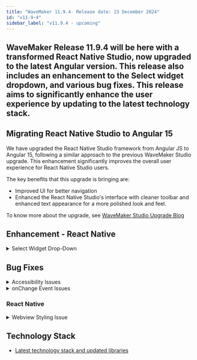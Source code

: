 ```yaml
---
title: "WaveMaker 11.9.4- Release date: 23 December 2024"
id: "v11-9-4"
sidebar_label: "v11.9.4 - upcoming"
---
```


WaveMaker Release 11.9.4 will be here with a transformed React Native Studio, now upgraded to the latest Angular version. This release also includes an enhancement to the Select widget dropdown, and various bug fixes. This release aims to significantly enhance the user experience by updating to the latest technology stack.
---

## Migrating React Native Studio to Angular 15

We have upgraded the React Native Studio framework from Angular JS to Angular 15, following a similar approach to the previous WaveMaker Studio upgrade. This enhancement significantly improves the overall user experience for React Native Studio users.

The key benefits that this upgrade is bringing are:

- Improved UI for better navigation
- Enhanced the React Native Studio's interface with cleaner toolbar and enhanced text appearance for a more polished look and feel.

To know more about the upgrade, see [WaveMaker Studio Upgrade Blog](/learn/blog/2024/03/04/wavemaker-11-6-release#whats-new)

## Enhancement - React Native

<details> <summary> Select Widget Drop-Down </summary> 

A new class, `select-dropdown`, is added to the Select widget, allowing dropdown options to be displayed directly on the same page under the Select widget. This feature improves usability and enhances the user experience.

**Before**:

![Select Dropdown](/learn/assets/select-dropdown-before.png)

**After**:

![Select Dropdown](/learn/assets/select-dropdown.png)

</details>

## Bug Fixes

<details> <summary> Accessibility Issues</summary>

Observed and addressed accessibility issues related to the Data Table.

</details>

<details> <summary> onChange Event Issues</summary>

- When the form within the dialog contains a number widget as a form field and Update Value on is set to **blur**, the **onChange** event is not triggered the first time when entire value is deleted from the form field. This was observed when a default value was already set for the Number widget.
- In case of the number widget, an issue was observed when Update Value on is set to **blur**, the **onChange** event is triggered immediately upon entering a value during the first time preview, even without blurring out of the widget.

</details>

### React Native

<details> <summary> Webview Styling Issue </summary>

Previously, users were unable to customize the Webview widget and its content. With this fix, two properties, `.app-webview-content` and `.app-webview` are exposed where,

- **.app-webview**: helps you customize the Webview widget container properties like border width and height.
- **.app-webview-content**: helps you customize the content within the Webview widget.

</details>

## Technology Stack

- [Latest technology stack and updated libraries](/learn/wavemaker-release-notes#technology-stack)